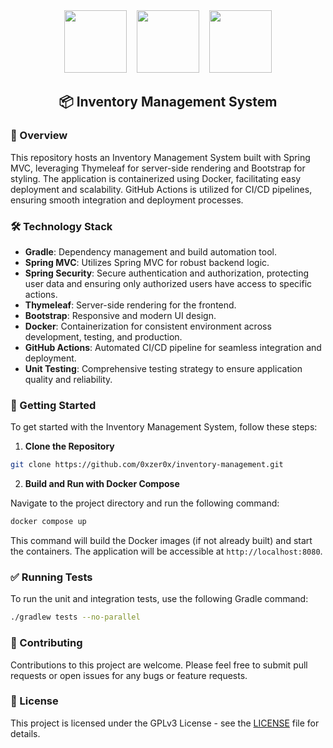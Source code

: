 <div align='center'>
    <img src="https://spring.io/img/projects/spring-boot.svg" height='100'/>
    &nbsp;&nbsp;
    <img src="https://spring.io/img/projects/spring-security.svg" height='100'/>
    &nbsp;&nbsp;
    <img src="https://www.thymeleaf.org/images/thymeleaf.png" height='100'/>
    <h2>📦 Inventory Management System</h2>
</div>

### 🚀 Overview

This repository hosts an Inventory Management System built with Spring MVC, leveraging Thymeleaf for server-side rendering and Bootstrap for styling. The application is containerized using Docker, facilitating easy deployment and scalability. GitHub Actions is utilized for CI/CD pipelines, ensuring smooth integration and deployment processes.

### 🛠️ Technology Stack

- **Gradle**: Dependency management and build automation tool.
- **Spring MVC**: Utilizes Spring MVC for robust backend logic.
- **Spring Security**: Secure authentication and authorization, protecting user data and ensuring only authorized users have access to specific actions.
- **Thymeleaf**: Server-side rendering for the frontend.
- **Bootstrap**: Responsive and modern UI design.
- **Docker**: Containerization for consistent environment across development, testing, and production.
- **GitHub Actions**: Automated CI/CD pipeline for seamless integration and deployment.
- **Unit Testing**: Comprehensive testing strategy to ensure application quality and reliability.

### 🏁 Getting Started

To get started with the Inventory Management System, follow these steps:

1. **Clone the Repository**

```sh
git clone https://github.com/0xzer0x/inventory-management.git
```

2. **Build and Run with Docker Compose**

Navigate to the project directory and run the following command:

```sh
docker compose up
```

This command will build the Docker images (if not already built) and start the containers. The application will be accessible at `http://localhost:8080`.

### ✅ Running Tests

To run the unit and integration tests, use the following Gradle command:

```sh
./gradlew tests --no-parallel
```

### 👥 Contributing

Contributions to this project are welcome. Please feel free to submit pull requests or open issues for any bugs or feature requests.

### 📜 License

This project is licensed under the GPLv3 License - see the [LICENSE](LICENSE) file for details.
